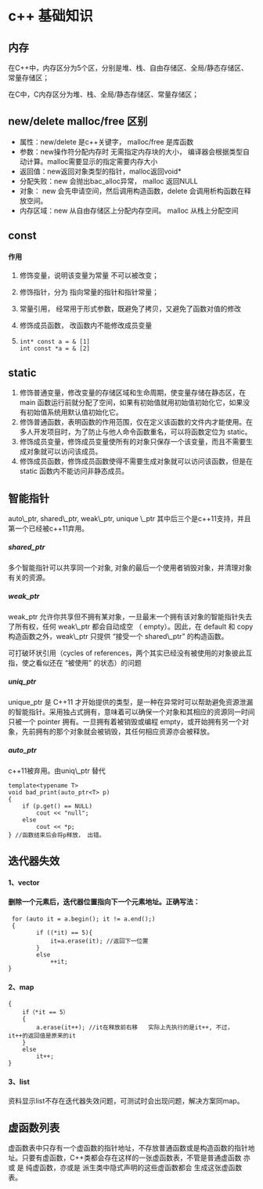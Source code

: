 # c++ 基础知识

## 内存

在C++中，内存区分为5个区，分别是堆、栈、自由存储区、全局/静态存储区、常量存储区；

在C中，C内存区分为堆、栈、全局/静态存储区、常量存储区；

## new/delete  malloc/free 区别

* 属性：new/delete 是c++关键字， malloc/free 是库函数
* 参数：new操作符分配内存时 无需指定内存块的大小， 编译器会根据类型自动计算。malloc需要显示的指定需要内存大小
* 返回值：new返回对象类型的指针，malloc返回void\*
* 分配失败：new 会抛出bac\_alloc异常， malloc 返回NULL
* 对象： new 会先申请空间，然后调用构造函数，delete 会调用析构函数在释放空间。
* 内存区域：new 从自由存储区上分配内存空间。 malloc 从栈上分配空间

## const

#### 作用

1. 修饰变量，说明该变量为常量 不可以被改变；
2. 修饰指针，分为 指向常量的指针和指针常量；
3. 常量引用， 经常用于形式参数，既避免了拷贝，又避免了函数对值的修改
4. 修饰成员函数， 改函数内不能修改成员变量

5. ```
   int* const a = & [1]
   int const *a = & [2]
   ```

## static

1. 修饰普通变量，修改变量的存储区域和生命周期，使变量存储在静态区，在 main 函数运行前就分配了空间，如果有初始值就用初始值初始化它，如果没有初始值系统用默认值初始化它。
2. 修饰普通函数，表明函数的作用范围，仅在定义该函数的文件内才能使用。在多人开发项目时，为了防止与他人命令函数重名，可以将函数定位为 static。
3. 修饰成员变量，修饰成员变量使所有的对象只保存一个该变量，而且不需要生成对象就可以访问该成员。
4. 修饰成员函数，修饰成员函数使得不需要生成对象就可以访问该函数，但是在 static 函数内不能访问非静态成员。

## 智能指针

 auto\\_ptr, shared\\_ptr, weak\\_ptr, unique  \\_ptr 其中后三个是c++11支持，并且第一个已经被c++11弃用。

##### shared\_ptr

多个智能指针可以共享同一个对象, 对象的最后一个使用者销毁对象，并清理对象有关的资源。

##### weak\_ptr

weak\_ptr 允许你共享但不拥有某对象，一旦最末一个拥有该对象的智能指针失去了所有权，任何 weak\\_ptr 都会自动成空 （ empty）。因此，在 default 和 copy 构造函数之外，weak\\_ptr 只提供 “接受一个 shared\\_ptr” 的构造函数。

可打破环状引用（cycles of references，两个其实已经没有被使用的对象彼此互指，使之看似还在 “被使用” 的状态）的问题

##### uniq\_ptr

unique\_ptr 是 C++11 才开始提供的类型，是一种在异常时可以帮助避免资源泄漏的智能指针。采用独占式拥有，意味着可以确保一个对象和其相应的资源同一时间只被一个 pointer 拥有。一旦拥有着被销毁或编程 empty，或开始拥有另一个对象，先前拥有的那个对象就会被销毁，其任何相应资源亦会被释放。

##### auto\_ptr

c++11被弃用。由uniq\\_ptr 替代

```
template<typename T>
void bad_print(auto_ptr<T> p)
{
    if (p.get() == NULL)
        cout << "null";
    else
        cout << *p;
} //函数结束后会将p释放， 出错。
```

## 迭代器失效

#### 1、vector

#### 删除一个元素后，迭代器位置指向下一个元素地址。正确写法：

```
 for (auto it = a.begin(); it != a.end();)
 {
        if ((*it) == 5){
            it=a.erase(it); //返回下一位置
        }
        else
            ++it;    
}
```

#### 2、map

```
{
    if（*it == 5）
    {
        a.erase(it++); //it在释放前右移   实际上先执行的是it++, 不过， it++的返回值是原来的it
    }
    else
        it++;
}
```

#### 3、list

资料显示list不存在迭代器失效问题，可测试时会出现问题，解决方案同map。

## 虚函数列表

虚函数表中只存有一个虚函数的指针地址，不存放普通函数或是构造函数的指针地址。只要有虚函数，C++类都会存在这样的一张虚函数表，不管是普通虚函数  亦或 是 纯虚函数，亦或是 派生类中隐式声明的这些虚函数都会 生成这张虚函数表。

